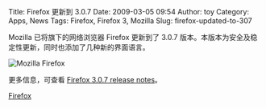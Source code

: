 Title: Firefox 更新到 3.0.7
Date: 2009-03-05 09:54
Author: toy
Category: Apps, News
Tags: Firefox, Firefox 3, Mozilla
Slug: firefox-updated-to-307

Mozilla 已将旗下的网络浏览器 Firefox 更新到了 3.0.7
版本。本版本为安全及稳定性更新，同时也添加了几种新的界面语言。

![Mozilla Firefox](http://i.linuxtoy.org/i/logo/firefox.png)

更多信息，可查看 [Firefox 3.0.7 release
notes](http://www.mozilla.com/en-US/firefox/3.0.7/releasenotes/)。

[Firefox](http://www.mozilla.com/en-US/firefox/all.html)
